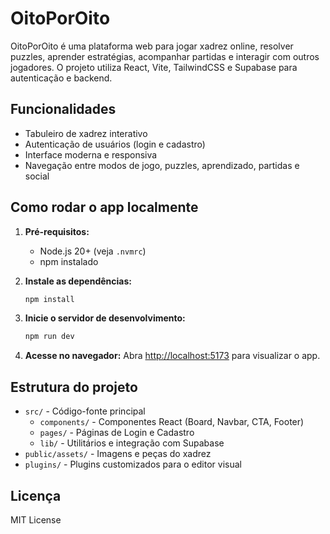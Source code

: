# OitoPorOito

OitoPorOito é uma plataforma web para jogar xadrez online, resolver puzzles, aprender estratégias, acompanhar partidas e interagir com outros jogadores. O projeto utiliza React, Vite, TailwindCSS e Supabase para autenticação e backend.

## Funcionalidades
- Tabuleiro de xadrez interativo
- Autenticação de usuários (login e cadastro)
- Interface moderna e responsiva
- Navegação entre modos de jogo, puzzles, aprendizado, partidas e social

## Como rodar o app localmente

1. **Pré-requisitos:**
   - Node.js 20+ (veja `.nvmrc`)
   - npm instalado

2. **Instale as dependências:**
   ```powershell
   npm install
   ```

3. **Inicie o servidor de desenvolvimento:**
   ```powershell
   npm run dev
   ```

4. **Acesse no navegador:**
   Abra [http://localhost:5173](http://localhost:5173) para visualizar o app.

## Estrutura do projeto

- `src/` - Código-fonte principal
  - `components/` - Componentes React (Board, Navbar, CTA, Footer)
  - `pages/` - Páginas de Login e Cadastro
  - `lib/` - Utilitários e integração com Supabase
- `public/assets/` - Imagens e peças do xadrez
- `plugins/` - Plugins customizados para o editor visual

## Licença
MIT License
